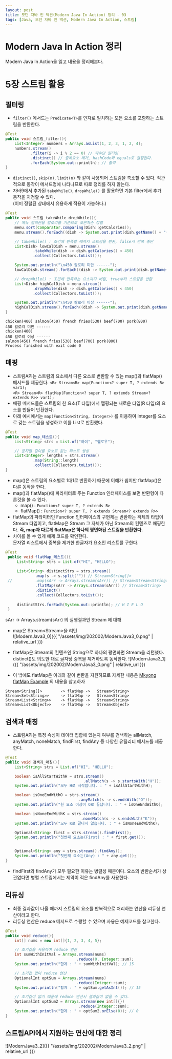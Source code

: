 ```yaml
---
layout: post
title: 모던 자바 인 액션(Modern Java In Action) 정리 - 03
tags: [Java, 모던 자바 인 액션, Modern Java In Action, 스트림]
---
```


# Modern Java In Action 정리
Modern Java In Action을 읽고 내용을 정리해본다.

# 5장 스트림 활용

## 필터링
- `filter()` 메서드는 `Predicate<T>`를 인자로 일치하는 모든 요소를 포함하는 스트림을 반환한다.
```java
@Test
public void 스트림_filter(){
    List<Integer> numbers = Arrays.asList(1, 2, 3, 1, 2, 4);
    numbers.stream()
           .filter(i -> i % 2 == 0) // 짝수만 필터링
           .distinct() // 중복요소 제거, hashCode와 equals로 결정된다.
           .forEach(System.out::println); // 출력
}
```

- `distinct()`, `skip(n)`, `limit(n)` 와 같이 사용되어 스트림을 축소할 수 있다. 직관적으로 동작이 메서드명에 나타나므로 따로 정리를 하지 않는다.
- 자바9에서 추가된 `takeWhile()`, `dropWhile()` 를 활용하면 기본 filter에서 추가 동작을 지정할 수 있다.  
  (이미 정렬된 상태에서 유용하게 적용이 가능하다.)
  
```java
@Test
public void 스트림_takeWhile_dropWhile(){
    // 메뉴 컬렉션을 칼로리를 기준으로 오른차순 정렬
    menu.sort(Comparator.comparing(Dish::getCalories));
    menu.stream().forEach((dish -> System.out.print(dish.getName() + "(" + dish.getCalories() + ") ")));

    // takeWhile() : 조건에 만족할 때까지 스트림을 반환, false시 반복 중단
    List<Dish> lowCalDish = menu.stream()
            .takeWhile(dish -> dish.getCalories() < 450)
            .collect(Collectors.toList());

    System.out.println("\n450 칼로리 미만 ------");
    lowCalDish.stream().forEach((dish -> System.out.print(dish.getName() + "(" + dish.getCalories() + ") ")));

    // dropWhile() : 조건에 만족하는 요소까지 버림, true부터 스트림을 반환
    List<Dish> highCalDish = menu.stream()
            .dropWhile(dish -> dish.getCalories() < 450)
            .collect(Collectors.toList());

    System.out.println("\n450 칼로리 이상 ------");
    highCalDish.stream().forEach((dish -> System.out.print(dish.getName() + "(" + dish.getCalories() + ") ")));
}
```

```text
chicken(400) salmon(450) french fries(530) beef(700) pork(800) 
450 칼로리 미만 ------
chicken(400) 
450 칼로리 이상 ------
salmon(450) french fries(530) beef(700) pork(800) 
Process finished with exit code 0
```

## 매핑
- 스트림API는 스트림의 요소에서 다른 요소로 변환할 수 있는 map()과 flatMap() 메서드를 제공한다.
`<R> Stream<R> map(Function<? super T, ? extends R> var1);`  
`<R> Stream<R> flatMap(Function<? super T, ? extends Stream<? extends R>> var1);`
- 매핑 메서드들은 스트림의 한 요소(T 타입)에서 맵핑되는 새로운 타입(R 타입)의 요소를 만들어 반환한다.
- 아래 예시에서는 `map(Function<String, Integer>)` 를 이용하여 Integer를 요소로 갖는 스트림을 생성하고 이를 List로 반환했다.

```java
@Test
public void map_테스트(){
    List<String> strs = List.of("하이", "헬로우");

    // 문자열 길이를 요소로 같는 리스트 생성
    List<Integer> lengths = strs.stream()
            .map(String::length)
            .collect(Collectors.toList());
}
```

- map()은 스트림의 요소별로 1대1로 반환하기 때문에 이해가 쉽지만 flatMap()은 다른 동작을 한다.
- map()과 flatMap()에 파라미터로 주는 Function 인터페이스를 보면 반환형이 다른것을 볼 수 있다.
    - map()     : `Function<? super T, ? extends R>`
    - flatMap() : `Function<? super T, ? extends Stream<? extends R>>`
- flatMap의 파라미터인 Function 인터페이스의 구현체는 반환하는 객체의 타입이 Stream 타입이고, flatMap은 Stream 그 자체가 아닌 Stream의 컨텐츠로 매핑한다. **즉, map과 다르게 flatMap은 하나의 평면화된 스트림을 반환한다.**
- 차이를 볼 수 있게 예제 코드를 확인한다.  
  문자열 리스트에서 중복을 제거한 한글자가 요소인 리스트를 구한다.
```java
@Test
 public void flatMap_테스트(){
     List<String> strs = List.of("HI", "HELLO");
 
     List<String> distinctStrs = strs.stream()
             .map(s -> s.split("")) // Stream<String[]>
 //          .map(sArr -> Arrays.stream(sArr)) // Stream<Stream<String>>
             .flatMap(sArr -> Arrays.stream(sArr)) // Stream<String>
             .distinct()
             .collect(Collectors.toList());
 
     distinctStrs.forEach(System.out::println); // H I E L O
 }
```

sArr -> Arrays.stream(sArr) 의 실행결과인 Stream<String> 에 대해  
- map은 Stream<Stream<String>>을 리턴  
![ModernJava3_0]({{ "/assets/img/202002/ModernJava3_0.png" | relative_url }})

- flatMap은 Stream<String>의 컨텐츠인 String으로 하나의 평면화면 Stream<String>을 리턴했다.   
  distinct()도 의도한 대로 글자당 중복을 제거하도록 동작한다.
![ModernJava3_1]({{ "/assets/img/202002/ModernJava3_0.png" | relative_url }})

- 이 밖에도 flatMap은 아래와 같이 변환을 지원하므로 자세한 내용은 [Mkyong flatMap Example](https://mkyong.com/java8/java-8-flatmap-example/) 의 내용을 참고하자
```text
Stream<String[]>		-> flatMap ->	Stream<String>
Stream<Set<String>>	    -> flatMap ->	Stream<String>
Stream<List<String>>	-> flatMap ->	Stream<String>
Stream<List<Object>>	-> flatMap ->	Stream<Object>
```

## 검색과 매칭
- 스트림API는 특정 속성이 데이터 집합에 있는지 여부를 검색하는 allMatch, anyMatch, noneMatch, findFirst, findAny 등 다양한 유틸리티 메서드를 제공한다.

```java
@Test
public void 검색과_매칭(){
    List<String> strs = List.of("HI", "HELLO");

    boolean isAllStartWithH = strs.stream()
                                  .allMatch(s -> s.startsWith("H"));
    System.out.println("모두 H로 시작합니다. : " + isAllStartWithH);

    boolean isOneEndWithO = strs.stream()
                                .anyMatch(s -> s.endsWith("O"));
    System.out.println("한 요소 이상이 O로 끝납니다. : " + isOneEndWithO);

    boolean isNoneEndWithK = strs.stream()
                                 .noneMatch(s -> s.endsWith("K"));
    System.out.println("모두 K로 끝나지 않습니다. : " + isNoneEndWithK);

    Optional<String> first = strs.stream().findFirst();
    System.out.println("첫번째 요소는(First) : " + first.get());


    Optional<String> any = strs.stream().findAny();
    System.out.println("첫번째 요소는(Any) : " + any.get());
}
```

- findFirst와 findAny가 모두 필요한 이유는 병렬성 때문이다. 요소의 반환순서가 상관없다면 병렬 스트림에서는 제약이 적은 findAny를 사용한다.

## 리듀싱
- 최종 결과값이 나올 때까지 스트림의 요소를 반복적으로 처리하는 연산을 리듀싱 연산이라고 한다.
- 리듀싱 연산은 reduce 메서드로 수행할 수 있으며 사용은 예제코드를 참고한다.
```java
@Test
public void reduce(){
    int[] nums = new int[]{1, 2, 3, 4, 5};

    // 초기값을 사용하여 reduce 연산
    int sumWithInitVal = Arrays.stream(nums)
                               .reduce(0, Integer::sum);
    System.out.println("합계 : " + sumWithInitVal); // 15

    // 초기값 없이 reduce 연산
    OptionalInt optSum = Arrays.stream(nums)
                               .reduce(Integer::sum);
    System.out.println("합계 : " + optSum.getAsInt()); // 15

    // 초기값이 없기 때문에 reduce 연산시 결과값이 없을 수 있다.
    OptionalInt optSum2 = Arrays.stream(new int[]{})
                                .reduce(Integer::sum);
    System.out.println("합계 : " + optSum2.orElse(0)); // 0
}
```
## 스트림API에서 지원하는 연산에 대한 정리
![ModernJava3_2]({{ "/assets/img/202002/ModernJava3_2.png" | relative_url }})